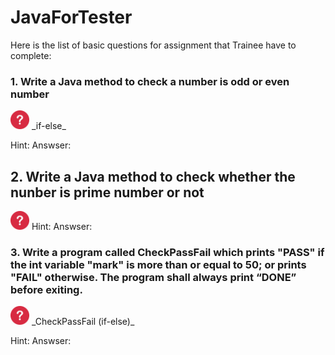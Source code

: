 # JavaForTester

Here is the list of basic questions for assignment that Trainee have to complete:

### 1. Write a Java method to check a number is odd or even number
<img src="icon.png" width="30"> 
_if-else_

Hint: 
Answser: 

## 2. Write a Java method to check whether the nunber is prime number or not
<img src="icon.png" width="30"> 
Hint:
Answser:

### 3. Write a program called CheckPassFail which prints "PASS" if the int variable "mark" is more than or equal to 50; or prints "FAIL" otherwise. The program shall always print “DONE” before exiting. 
<img src="icon.png" width="30"> 
_CheckPassFail (if-else)_ 

Hint:
Answser:
